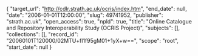 {
  "target_url": "http://cdlr.strath.ac.uk/ocris/index.htm", 
  "end_date": null, 
  "date": "2006-01-01T12:00:00", 
  "slug": 49741952, 
  "publisher": "strath.ac.uk", 
  "open_access": true, 
  "npld": true, 
  "title": "Online Catalogue and Repository Interoperability Study (OCRIS Project)", 
  "subjects": [], 
  "collections": [], 
  "record_id": "20060101T120000/02MTU+fl1f95gM01+1yX+w==", 
  "scope": "root", 
  "start_date": null
}


